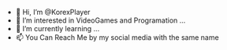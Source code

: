 - 👋 Hi, I’m @KorexPlayer
- 👀 I’m interested in VideoGames and Programation ...
- 🌱 I’m currently learning ...
- 📫 You Can Reach Me by my social media with the same name

<!---
KorexPlayer/KorexPlayer is a ✨ special ✨ repository because its `README.md` (this file) appears on your GitHub profile.
You can click the Preview link to take a look at your changes.
--->
